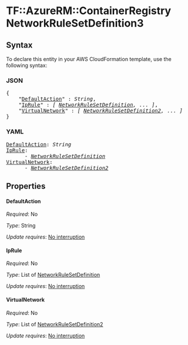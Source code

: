 # TF::AzureRM::ContainerRegistry NetworkRuleSetDefinition3

## Syntax

To declare this entity in your AWS CloudFormation template, use the following syntax:

### JSON

<pre>
{
    "<a href="#defaultaction" title="DefaultAction">DefaultAction</a>" : <i>String</i>,
    "<a href="#iprule" title="IpRule">IpRule</a>" : <i>[ <a href="networkrulesetdefinition.md">NetworkRuleSetDefinition</a>, ... ]</i>,
    "<a href="#virtualnetwork" title="VirtualNetwork">VirtualNetwork</a>" : <i>[ <a href="networkrulesetdefinition2.md">NetworkRuleSetDefinition2</a>, ... ]</i>
}
</pre>

### YAML

<pre>
<a href="#defaultaction" title="DefaultAction">DefaultAction</a>: <i>String</i>
<a href="#iprule" title="IpRule">IpRule</a>: <i>
      - <a href="networkrulesetdefinition.md">NetworkRuleSetDefinition</a></i>
<a href="#virtualnetwork" title="VirtualNetwork">VirtualNetwork</a>: <i>
      - <a href="networkrulesetdefinition2.md">NetworkRuleSetDefinition2</a></i>
</pre>

## Properties

#### DefaultAction

_Required_: No

_Type_: String

_Update requires_: [No interruption](https://docs.aws.amazon.com/AWSCloudFormation/latest/UserGuide/using-cfn-updating-stacks-update-behaviors.html#update-no-interrupt)

#### IpRule

_Required_: No

_Type_: List of <a href="networkrulesetdefinition.md">NetworkRuleSetDefinition</a>

_Update requires_: [No interruption](https://docs.aws.amazon.com/AWSCloudFormation/latest/UserGuide/using-cfn-updating-stacks-update-behaviors.html#update-no-interrupt)

#### VirtualNetwork

_Required_: No

_Type_: List of <a href="networkrulesetdefinition2.md">NetworkRuleSetDefinition2</a>

_Update requires_: [No interruption](https://docs.aws.amazon.com/AWSCloudFormation/latest/UserGuide/using-cfn-updating-stacks-update-behaviors.html#update-no-interrupt)

